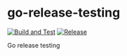 # go-release-testing

[![Build and Test](https://github.com/engmtcdrm/go-release-testing/actions/workflows/build.yml/badge.svg)](https://github.com/engmtcdrm/go-release-testing/actions/workflows/build.yml)
[![Release](https://github.com/engmtcdrm/go-release-testing/actions/workflows/release.yml/badge.svg?event=release)](https://github.com/engmtcdrm/go-release-testing/actions/workflows/release.yml)

Go release testing
